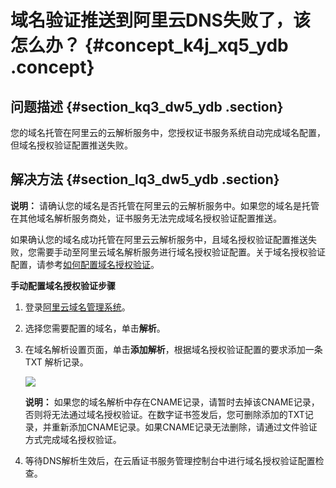 # 域名验证推送到阿里云DNS失败了，该怎么办？ {#concept_k4j_xq5_ydb .concept}

## 问题描述 {#section_kq3_dw5_ydb .section}

您的域名托管在阿里云的云解析服务中，您授权证书服务系统自动完成域名配置，但域名授权验证配置推送失败。

## 解决方法 {#section_lq3_dw5_ydb .section}

**说明：** 请确认您的域名是否托管在阿里云的云解析服务中。如果您的域名是托管在其他域名解析服务商处，证书服务无法完成域名授权验证配置推送。

如果确认您的域名成功托管在阿里云云解析服务中，且域名授权验证配置推送失败，您需要手动至阿里云域名解析服务进行域名授权验证配置。关于域名授权验证配置，请参考[如何配置域名授权验证](cn.zh-CN/常见问题/如何配置域名授权验证?.md#)。

**手动配置域名授权验证步骤**

1.  登录[阿里云域名管理系统](https://netcn.console.aliyun.com/core/domain/tclist)。
2.  选择您需要配置的域名，单击**解析**。
3.  在域名解析设置页面，单击**添加解析**，根据域名授权验证配置的要求添加一条TXT 解析记录。

    ![](http://static-aliyun-doc.oss-cn-hangzhou.aliyuncs.com/assets/img/13592/4244_zh-CN.png)

    **说明：** 如果您的域名解析中存在CNAME记录，请暂时去掉该CNAME记录，否则将无法通过域名授权验证。在数字证书签发后，您可删除添加的TXT记录，并重新添加CNAME记录。如果CNAME记录无法删除，请通过文件验证方式完成域名授权验证。

4.  等待DNS解析生效后，在云盾证书服务管理控制台中进行域名授权验证配置检查。

